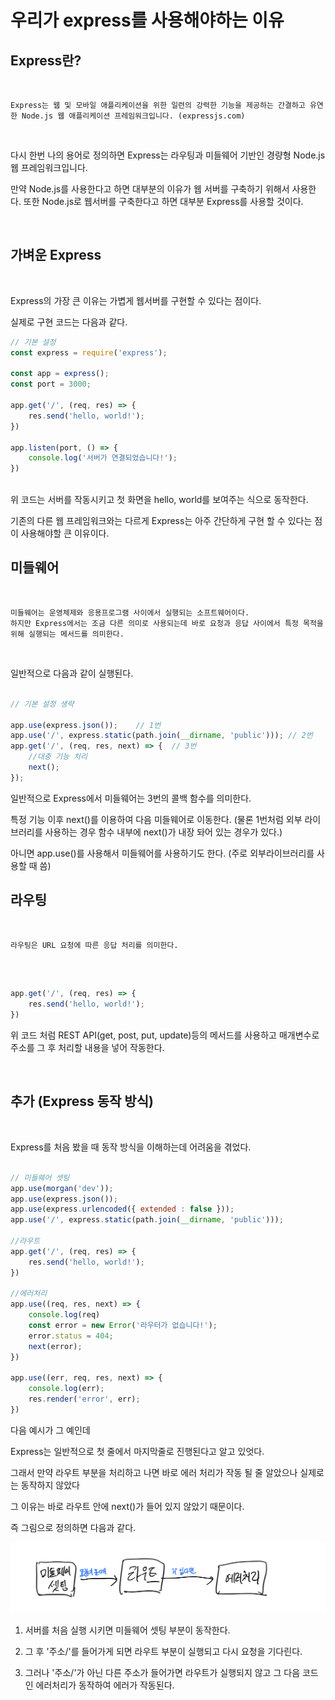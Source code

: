 우리가 express를 사용해야하는 이유
===

## Express란?

<br>

    Express는 웹 및 모바일 애플리케이션을 위한 일련의 강력한 기능을 제공하는 간결하고 유연한 Node.js 웹 애플리케이션 프레임워크입니다. (expressjs.com)

<Br>

다시 한번 나의 용어로 정의하면 Express는 라우팅과 미들웨어 기반인 경량형 Node.js 웹 프레임워크입니다.

만약 Node.js를 사용한다고 하면 대부분의 이유가 웹 서버를 구축하기 위해서 사용한다.
또한 Node.js로 웹서버를 구축한다고 하면 대부분 Express를 사용할 것이다.

<Br>

## 가벼운 Express

<Br>

Express의 가장 큰 이유는 가볍게 웹서버를 구현할 수 있다는 점이다.

실제로 구현 코드는 다음과 같다.

```js
// 기본 설정
const express = require('express');

const app = express();
const port = 3000;

app.get('/', (req, res) => {
    res.send('hello, world!');
})

app.listen(port, () => {
    console.log('서버가 연결되었습니다!');
})
 

```

위 코드는 서버를 작동시키고 첫 화면을 hello, world를 보여주는 식으로 동작한다.

기존의 다른 웹 프레임워크와는 다르게 Express는 아주 간단하게 구현 할 수 있다는 점이 사용해야할 큰 이유이다.

## 미들웨어

<Br>

    미들웨어는 운영체제와 응용프로그램 사이에서 실행되는 소프트웨어이다.
    하지만 Express에서는 조금 다른 의미로 사용되는데 바로 요청과 응답 사이에서 특정 목적을 위해 실행되는 메서드를 의미한다.

<Br>

일반적으로 다음과 같이 실행된다.


```js

// 기본 설정 생략

app.use(express.json());    // 1번
app.use('/', express.static(path.join(__dirname, 'public'))); // 2번
app.get('/', (req, res, next) => {  // 3번
    //대충 기능 처리
    next();
});

```

일반적으로 Express에서 미들웨어는 3번의 콜백 함수를 의미한다.

특정 기능 이후 next()를 이용하여 다음 미들웨어로 이동한다. (물론 1번처럼 외부 라이브러리를 사용하는 경우 함수 내부에 next()가 내장 돠어 있는 경우가 있다.)

아니면 app.use()를 사용해서 미들웨어를 사용하기도 한다. (주로 외부라이브러리를 사용할 때 씀)

## 라우팅

<Br>

    라우팅은 URL 요청에 따른 응답 처리를 의미한다.

<Br>


```js

app.get('/', (req, res) => {
    res.send('hello, world!');
})

```

위 코드 처럼 REST API(get, post, put, update)등의 메서드를 사용하고 매개변수로 주소를 그 후 처리할 내용을 넣어 작동한다.

<Br>

## 추가 (Express 동작 방식)

<Br>

Express를 처음 봤을 때 동작 방식을 이해하는데 어려움을 겪었다.

```js

// 미들웨어 셋팅
app.use(morgan('dev'));
app.use(express.json());
app.use(express.urlencoded({ extended : false }));
app.use('/', express.static(path.join(__dirname, 'public')));

//라우트
app.get('/', (req, res) => {
    res.send('hello, world!');
})

//에러처리
app.use((req, res, next) => {
    console.log(req)
    const error = new Error('라우터가 없습니다!');
    error.status = 404;
    next(error);
})

app.use((err, req, res, next) => {
    console.log(err);
    res.render('error', err);
})


```

다음 예시가 그 예인데

Express는 일반적으로 첫 줄에서 마지막줄로 진행된다고 알고 있엇다.

그래서 만약 라우트 부분을 처리하고 나면 바로 에러 처리가 작동 될 줄 알았으나 실제로는 동작하지 않았다

그 이유는 바로 라우트 안에 next()가 들어 있지 않았기 때문이다.

즉 그림으로 정의하면 다음과 같다.

![](./img/middleware.jpeg)

1. 서버를 처음 실행 시키면 미들웨어 셋팅 부분이 동작한다.

2. 그 후 '주소/'를 들어가게 되면 라우트 부분이 실행되고 다시 요청을 기다린다.

3. 그러나 '주소/'가 아닌 다른 주소가 들어가면 라우트가 실행되지 않고 그 다음 코드인 에러처리가 동작하여 에러가 작동된다.
